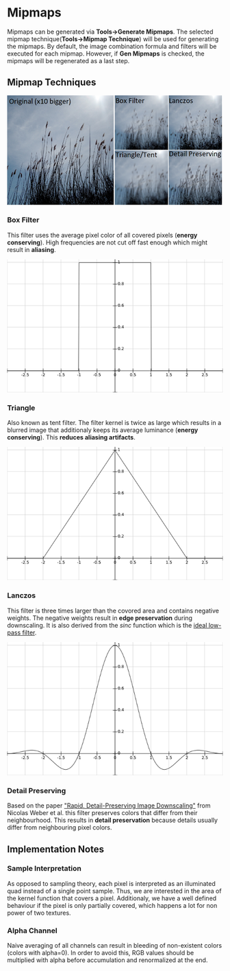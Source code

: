 # Mipmaps

Mipmaps can be generated via **Tools->Generate Mipmaps**. The selected mipmap technique(**Tools->Mipmap Technique**) will be used for generating the mipmaps.
By default, the image combination formula and filters will be executed for each mipmap. However, if **Gen Mipmaps** is checked, the mipmaps will be regenerated as a last step. 

## Mipmap Techniques

![](img/mip_compare.png)

### Box Filter
This filter uses the average pixel color of all covered pixels (**energy conserving**). High frequencies are not cut off fast enough which might result in **aliasing**. 

![](img/box_kernel.png)

### Triangle
Also known as tent filter. The filter kernel is twice as large which results in a blurred image that additionaly keeps its average luminance (**energy conserving**). This **reduces aliasing artifacts**.

![](img/triangle_kernel.png)

### Lanczos

This filter is three times larger than the covored area and contains negative weights. The negative weights result in **edge preservation** during downscaling. It is also derived from the *sinc* function which is the [ideal low-pass filter](https://en.wikipedia.org/wiki/Sinc_filter).

![](img/lanzos_kernel.png)

### Detail Preserving

Based on the paper ["Rapid, Detail-Preserving Image Downscaling"](https://www.gcc.tu-darmstadt.de/home/proj/dpid/index.en.jsp) from Nicolas Weber et al. this filter preserves colors that differ from their neighbourhood. This results in **detail preservation** because details usually differ from neighbouring pixel colors.

## Implementation Notes

### Sample Interpretation
As opposed to sampling theory, each pixel is interpreted as an illuminated quad instead of a single point sample. Thus, we are interested in the area of the kernel function that covers a pixel. Additionaly, we have a well defined behaviour if the pixel is only partially covered, which happens a lot for non power of two textures.

### Alpha Channel
Naive averaging of all channels can result in bleeding of non-existent colors (colors with alpha=0). In order to avoid this, RGB values should be multiplied with alpha before accumulation and renormalized at the end.


